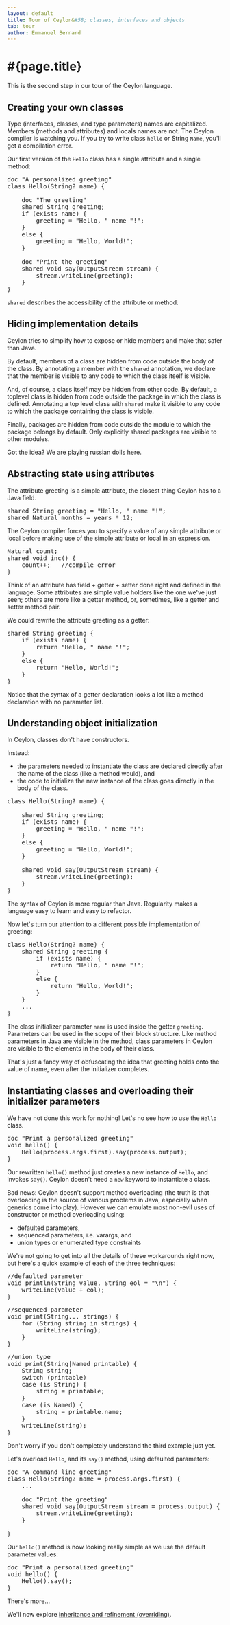 ```yaml
---
layout: default
title: Tour of Ceylon&#58; classes, interfaces and objects
tab: tour
author: Emmanuel Bernard
---
```


# #{page.title}

This is the second step in our tour of the Ceylon language.

## Creating your own classes

Type (interfaces, classes, and type parameters) names are capitalized. Members (methods and attributes) and locals names are not. The Ceylon compiler is watching you. If you try to write class `hello` or String `Name`, you'll get a compilation error.

Our first version of the `Hello` class has a single attribute and a single method:

<pre class="brush: ceylon">
doc "A personalized greeting"
class Hello(String? name) {
     
    doc "The greeting"
    shared String greeting;
    if (exists name) {
        greeting = "Hello, " name "!";
    }
    else {
        greeting = "Hello, World!";
    }
     
    doc "Print the greeting"
    shared void say(OutputStream stream) {
        stream.writeLine(greeting);
    }
}
</pre>

`shared` describes the accessibility of the attribute or method.

## Hiding implementation details

Ceylon tries to simplify how to expose or hide members and make that safer than Java.

By default, members of a class are hidden from code outside the body of the class. By annotating a member with the `shared` annotation, we declare that the member is visible to any code to which the class itself is visible.

And, of course, a class itself may be hidden from other code. By default, a toplevel class is hidden from code outside the package in which the class is defined. Annotating a top level class with `shared` make it visible to any code to which the package containing the class is visible.

Finally, packages are hidden from code outside the module to which the package belongs by default. Only explicitly shared packages are visible to other modules.

Got the idea? We are playing russian dolls here.

## Abstracting state using attributes


The attribute greeting is a simple attribute, the closest thing Ceylon has to a Java field.

<pre class="brush: ceylon">
shared String greeting = "Hello, " name "!";
shared Natural months = years * 12;
</pre>

The Ceylon compiler forces you to specify a value of any simple attribute or local before making use of the simple attribute or local in an expression.

<pre class="brush: ceylon">
Natural count;
shared void inc() {
    count++;   //compile error
}
</pre>

Think of an attribute has field + getter + setter done right and defined in the language. Some attributes are simple value holders like the one we've just seen; others are more like a getter method, or, sometimes, like a getter and setter method pair.

We could rewrite the attribute greeting as a getter:

<pre class="brush: ceylon">
shared String greeting {
    if (exists name) {
        return "Hello, " name "!";
    }
    else {
        return "Hello, World!";
    }
}
</pre>

Notice that the syntax of a getter declaration looks a lot like a method declaration with no parameter list.

## Understanding object initialization

In Ceylon, classes don't have constructors. 

Instead:

* the parameters needed to instantiate the class are declared directly after the name of the class (like a method would), and
* the code to initialize the new instance of the class goes directly in the body of the class.

<pre class="brush: ceylon">
class Hello(String? name) {
    
    shared String greeting;
    if (exists name) {
        greeting = "Hello, " name "!";
    }
    else {
        greeting = "Hello, World!";
    }
     
    shared void say(OutputStream stream) {
        stream.writeLine(greeting);
    }
}
</pre>
  
The syntax of Ceylon is more regular than Java. Regularity makes a language easy to learn and easy to refactor.

Now let's turn our attention to a different possible implementation of greeting:

<pre class="brush: ceylon">
class Hello(String? name) {
    shared String greeting {
        if (exists name) {
            return "Hello, " name "!";
        }
        else {
            return "Hello, World!";
        }
    }
    ... 
}
</pre>

The class initializer parameter `name` is used inside the getter `greeting`. Parameters can be used in the scope of their block structure. Like method parameters in Java are visible in the method, class parameters in Ceylon are visible to the elements in the body of their class.

That's just a fancy way of obfuscating the idea that greeting holds onto the value of name, even after the initializer completes.

## Instantiating classes and overloading their initializer parameters

We have not done this work for nothing! Let's no see how to use the `Hello` class.

<pre class="brush: ceylon">
doc "Print a personalized greeting"
void hello() {
    Hello(process.args.first).say(process.output);
}
</pre>

Our rewritten `hello()` method just creates a new instance of `Hello`, and invokes `say()`. Ceylon doesn't need a `new` keyword to instantiate a class.

Bad news: Ceylon doesn't support method overloading (the truth is that overloading is the source of various problems in Java, especially when generics come into play). However we can emulate most non-evil uses of constructor or method overloading using:

* defaulted parameters, 
* sequenced parameters, i.e. varargs, and
* union types or enumerated type constraints

We're not going to get into all the details of these workarounds right now, but here's a quick example of each of the three techniques:

<pre class="brush: ceylon">
//defaulted parameter
void println(String value, String eol = "\n") {
    writeLine(value + eol);
}
</pre>

<pre class="brush: ceylon">
//sequenced parameter
void print(String... strings) {
    for (String string in strings) {
        writeLine(string);
    }
}
</pre>

<pre class="brush: ceylon">
//union type
void print(String|Named printable) {
    String string;
    switch (printable)
    case (is String) {
        string = printable;
    }
    case (is Named) {
        string = printable.name;
    }
    writeLine(string);
}
</pre>

Don't worry if you don't completely understand the third example just yet. 

Let's overload `Hello`, and its `say()` method, using defaulted parameters:

<pre class="brush: ceylon">
doc "A command line greeting"
class Hello(String? name = process.args.first) {
    ...
     
    doc "Print the greeting"
    shared void say(OutputStream stream = process.output) {
        stream.writeLine(greeting);
    }
     
}
</pre>

Our `hello()` method is now looking really simple as we use the default parameter values:

<pre class="brush: ceylon">
doc "Print a personalized greeting"
void hello() {
    Hello().say();
}
</pre>

There's more...

We'll now explore [inheritance and refinement (overriding)](/tour/inheritance).

